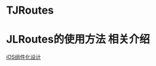# TJRoutes
JLRoutes的使用方法
相关介绍
==============
[iOS组件化设计](http://techwpt.com/2018/08/30/routes-mark/)
